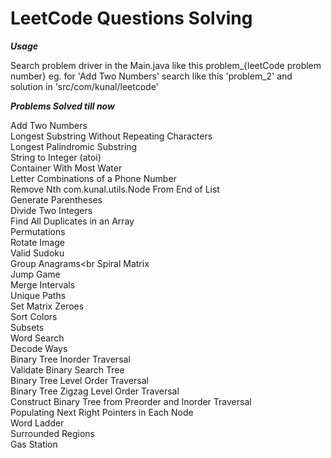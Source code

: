 # LeetCode Questions Solving

**_Usage_**

Search problem driver in the Main.java like this problem_{leetCode problem number} eg. for 'Add Two Numbers' search like this 'problem_2'
and solution in 'src/com/kunal/leetcode'

_**Problems Solved till now**_

Add Two Numbers <br>
Longest Substring Without Repeating Characters <br>
Longest Palindromic Substring <br>
String to Integer (atoi) <br>
Container With Most Water <br>
Letter Combinations of a Phone Number <br>
Remove Nth com.kunal.utils.Node From End of List <br>
Generate Parentheses <br>
Divide Two Integers <br>
Find All Duplicates in an Array <br>
Permutations <br>
Rotate Image<br>
Valid Sudoku<br>
Group Anagrams<br
Spiral Matrix<br>
Jump Game<br>
Merge Intervals<br>
Unique Paths<br>
Set Matrix Zeroes<br>
Sort Colors<br>
Subsets<br>
Word Search<br>
Decode Ways<br>
Binary Tree Inorder Traversal<br>
Validate Binary Search Tree<br>
Binary Tree Level Order Traversal<br>
Binary Tree Zigzag Level Order Traversal<br>
Construct Binary Tree from Preorder and Inorder Traversal<br>
Populating Next Right Pointers in Each Node<br>
Word Ladder<br>
Surrounded Regions<br>
Gas Station<br>
